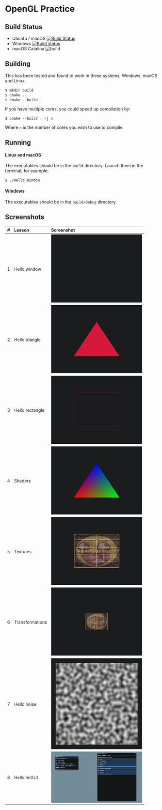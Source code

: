 # OpenGL Practice
## Build Status
- Ubuntu / macOS [![Build Status](https://travis-ci.com/c3n7/opengl-practice.svg?branch=master)](https://travis-ci.com/c3n7/opengl-practice)
- Windows [![Build status](https://ci.appveyor.com/api/projects/status/nlw5iqqhqeikuqlu?svg=true)](https://ci.appveyor.com/project/c3n7/opengl-practice)
- macOS Catalina ![build](https://github.com/c3n7/opengl-practice/workflows/build/badge.svg)

## Building
This has been tested and found to work in these systems; Windows, macOS and Linux.
```shell
$ mkdir build
$ cmake ..
$ cmake --build .
```
If you have multiple cores, you could speed up compilation by:
```shell
$ cmake --build . -j n
```
Where `n` is the number of cores you wish to use to compile. 

## Running
#### Linux and macOS
The executables should be in the `build` directory. Launch them in the terminal, for example:
```shell
$ ./Hello_Window
```

#### Windows
The executables should be in the `build/Debug` directory. 

## Screenshots
| #  | Lesson                        | Screenshot                                                              |
| :- | :---------------------------- | :---------------------------------------------------------------------- |
|  1 | Hello window                  | <img src="resources/screenshots/hello-window.png" width="300">          |
|  2 | Hello triangle                | <img src="resources/screenshots/hello-triangle.png" width="300">        |
|  3 | Hello rectangle               | <img src="resources/screenshots/hello-rectangle.png" width="300">       |
|  4 | Shaders                       | <img src="resources/screenshots/shaders.png" width="300">               |
|  5 | Textures                      | <img src="resources/screenshots/textures.png" width="300">              |
|  6 | Transformations               | <img src="resources/screenshots/transformations.png" width="300">       |
|  7 | Hello noise                   | <img src="resources/screenshots/hello-noise.png" width="300">           |
|  8 | Hello ImGUI                   | <img src="resources/screenshots/hello-imgui.png" width="300">           |
